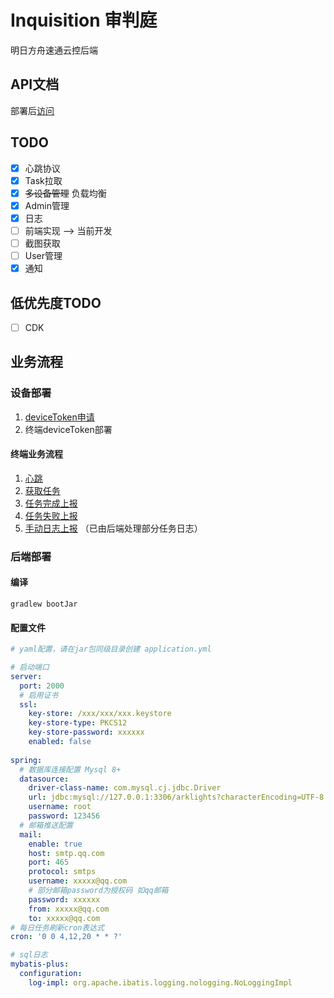 # Inquisition 审判庭
明日方舟速通云控后端

## API文档

部署后[访问](http://127.0.0.1:2000/swagger-ui/index.htm)

## TODO

- [x] 心跳协议
- [x] Task拉取
- [x] ~~多设备管理~~ 负载均衡
- [x] Admin管理
- [x] 日志
- [ ] 前端实现 --> 当前开发
- [ ] 截图获取
- [ ] User管理
- [x] 通知

## 低优先度TODO
- [ ] CDK

## 业务流程

### 设备部署

1. [deviceToken申请](http://127.0.0.1:2000/swagger-ui/index.html#/%E8%AE%BE%E5%A4%87%E6%8E%A5%E5%8F%A3/addDevice)
2. 终端deviceToken部署

#### 终端业务流程

1. [心跳](http://127.0.0.1:2000/swagger-ui/index.html#/%E5%BF%83%E8%B7%B3%E6%8E%A5%E5%8F%A3/postHeartBeat)
2. [获取任务](http://127.0.0.1:2000/swagger-ui/index.html#/%E4%BB%BB%E5%8A%A1%E6%8E%A5%E5%8F%A3/getTask)
3. [任务完成上报](http://127.0.0.1:2000/swagger-ui/index.html#/%E4%BB%BB%E5%8A%A1%E6%8E%A5%E5%8F%A3/completeTask)
4. [任务失败上报](http://127.0.0.1:2000/swagger-ui/index.html#/%E4%BB%BB%E5%8A%A1%E6%8E%A5%E5%8F%A3/failTask)
5. [手动日志上报](http://127.0.0.1:2000/swagger-ui/index.html#/%E6%97%A5%E5%BF%97%E6%8E%A5%E5%8F%A3/addLog) （已由后端处理部分任务日志）

### 后端部署

#### 编译

```shell
gradlew bootJar
```



#### 配置文件

```yaml
# yaml配置，请在jar包同级目录创建 application.yml 

# 启动端口
server:
  port: 2000
  # 启用证书
  ssl:
    key-store: /xxx/xxx/xxx.keystore
    key-store-type: PKCS12
    key-store-password: xxxxxx
    enabled: false
    
spring:
  # 数据库连接配置 Mysql 8+
  datasource:
    driver-class-name: com.mysql.cj.jdbc.Driver
    url: jdbc:mysql://127.0.0.1:3306/arklights?characterEncoding=UTF-8
    username: root
    password: 123456
  # 邮箱推送配置
  mail:
    enable: true
    host: smtp.qq.com
    port: 465
    protocol: smtps
    username: xxxxx@qq.com
    # 部分邮箱password为授权码 如qq邮箱
    password: xxxxxx
    from: xxxxx@qq.com
    to: xxxxx@qq.com
# 每日任务刷新cron表达式
cron: '0 0 4,12,20 * * ?'

# sql日志
mybatis-plus:
  configuration:
    log-impl: org.apache.ibatis.logging.nologging.NoLoggingImpl
```

